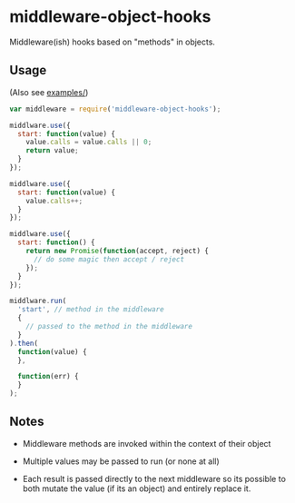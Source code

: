 # middleware-object-hooks

Middleware(ish) hooks based on "methods" in objects.


## Usage

(Also see [examples/](examples/))

```js
var middleware = require('middleware-object-hooks');

middlware.use({
  start: function(value) {
    value.calls = value.calls || 0;
    return value;
  }
});

middlware.use({
  start: function(value) {
    value.calls++;
  }  
});

middlware.use({
  start: function() {
    return new Promise(function(accept, reject) {
      // do some magic then accept / reject
    });
  }
});

middlware.run(
  'start', // method in the middleware
  {
    // passed to the method in the middleware  
  }
).then(
  function(value) {
  },

  function(err) {
  }
);
```

## Notes

 - Middleware methods are invoked within the context of their object

 - Multiple values may be passed to run (or none at all)

 - Each result is passed directly to the next middleware so its possible
   to both mutate the value (if its an object) and entirely replace it.
